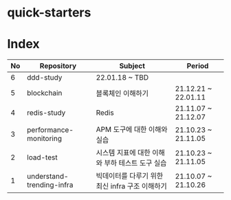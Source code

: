 # quick-starters

# Index
|No|Repository|Subject|Period|
|---|------|---|---|
|6|ddd-study|22.01.18 ~ TBD|
|5|blockchain|블록체인 이해하기|21.12.21 ~ 22.01.11|
|4|redis-study|Redis |21.11.07 ~ 21.12.07|
|3|performance-monitoring|APM 도구에 대한 이해와 실습|21.10.23 ~ 21.11.05|
|2|load-test|시스템 지표에 대한 이해와 부하 테스트 도구 실습|21.10.23 ~ 21.11.05|
|1|understand-trending-infra|빅데이터를 다루기 위한 최신 infra 구조 이해하기|21.10.07 ~ 21.10.26|
